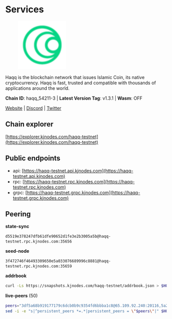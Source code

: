 # Services

<figure><img src="https://raw.githubusercontent.com/kj89/cosmos-images/main/logos/haqq.png" width="150" alt=""><figcaption></figcaption></figure>

Haqq is the blockchain network that issues Islamic Coin,  its native cryptocurrency. Haqq is fast, trusted and  compatible with thousands of applications around the world.

**Chain ID**: haqq_54211-3 | **Latest Version Tag**: v1.3.1 | **Wasm**: OFF

[Website](https://islamiccoin.net) | [Discord](https://discord.gg/hU9MHG5kZq) | [Twitter](https://twitter.com/Islamic_Coin)




## Chain explorer
[https://explorer.kjnodes.com/haqq-testnet](https://explorer.kjnodes.com/haqq-testnet)

## Public endpoints

* api: [https://haqq-testnet.api.kjnodes.com](https://haqq-testnet.api.kjnodes.com)
* rpc: [https://haqq-testnet.rpc.kjnodes.com](https://haqq-testnet.rpc.kjnodes.com)
* grpc: [https://haqq-testnet.grpc.kjnodes.com](https://haqq-testnet.grpc.kjnodes.com)

## Peering

**state-sync**

```text
d5519e378247dfb61dfe90652d1fe3e2b3005a5b@haqq-testnet.rpc.kjnodes.com:35656
```

**seed-node**

```text
3f472746f46493309650e5a033076689996c8881@haqq-testnet.rpc.kjnodes.com:35659
```

**addrbook**
```bash
curl -Ls https://snapshots.kjnodes.com/haqq-testnet/addrbook.json > $HOME/.haqqd/config/addrbook.json
```

**live-peers** (50)
```bash
peers="3df5a68b919177179c6dcb0b9c9354fd6bbba1c8@65.109.92.240:20116,5a223d77d01319a8c7f648eddfc8549cafcd8ca5@34.147.118.211:26656,32a8eec046b95e8646ff0810b4596dc7083a0beb@65.108.145.131:26656,90b40d2b773090b82aa7788c2d1937e4fd6d2dc0@65.108.231.124:19656,2d13d679b64e1a574904a140f72815644ec71131@65.21.133.125:30656,d5519e378247dfb61dfe90652d1fe3e2b3005a5b@65.109.68.190:35656,56158e0f2acf850114e82644afceb565a73b08cc@185.144.99.95:26656,6771e65c1b30cc514faf5943320fdda480fe9124@95.216.39.183:26656,5fff90a628395b951d5fb34c64ae6c304b54d2e5@94.130.137.225:36656,90b1d14fc7393c6b6452ecf8b3cdd078a445a238@65.109.112.178:29656,b87827b470b0fa37e6ff5d10703ffbe4b35dec46@149.102.133.3:35656,23ff658b56fbb8bc73372973a34733ff5d79b435@142.132.202.50:11604,78e3ef8adf819b479acc13a2f92ab5c0fa350aeb@66.45.231.30:11464,ee4db669ed2ff87cb2a47f848fa061517eb47737@161.97.151.46:26656,cf5d60d0cdbdeb68caf1993a7422f942d37b56a7@194.163.142.120:35656,a6150d39e4725d28a56f41ebf3c6d457c54bd2f1@34.138.250.4:26656,9f91d1845f0bd759ff6b83ba5e0f6f6650f57fa2@149.102.132.135:35656,0d5a3f0be2d61efe4151fe58c94d6e5299210e8d@65.109.12.191:26656,f57fae1bdea281392b563a58978a2d8c0a37725f@95.217.233.234:26656,927a323649e7dd8d4c75da6e5edaee439652b46f@65.109.92.241:20116,f50b6abb555c0d420834860d9a8f499801bb3ae8@135.181.62.222:26656,5034467ea06fed661f02770ca27197d033df71d2@149.102.132.138:35656,073a2d6ef69f04b563e160a0e33eab84ae093aa9@154.26.157.233:35656,ed145a35b436878c1f1c10634bd18600f3696e17@95.217.181.142:26656,eb503dddcc41ba801c646d63cc762de4e9c43aa4@35.228.23.164:26656,2c985526b0ef9cc1044b33b8f56db42e2e5f4145@149.102.131.216:35656,b72f2156db8c87e679dc853730746ff40038120c@213.239.215.77:26656,0629018cef2e53288757381ffdc0b84cbb5931cc@95.216.1.249:26656,24e894d4d8a18276acf6051cccf369a1ce69842d@65.108.151.105:26656,ba56c564a5430632e59e2b08fc348735bc56b32f@154.12.232.140:26656,5c11c697aaf2dabf96e3eb7e7e621c200bd309ee@65.21.225.58:26656,230d299006a432b0f44534ca8a19c8c876c0ccb3@85.10.193.246:26656,d7ac44bf8f8d760c3df1a8695145021f35feb985@34.88.220.124:26656,a884387139109784cad9193652b82ef20a85d713@38.242.159.148:26656,59af99085c961a6a5c8dc4bc8b3abffda16ddccb@135.181.38.62:26656,a2a54da560ab8e02761946be42516b93d4ab5955@154.26.157.235:35656,125063c422e09faf45b849dd73dea61f624db891@65.109.53.60:26656,9eb507f9365313dbe7f426050fec9648298f58ee@109.205.183.51:26656,b5cbe34ca84c76c3301c29dd7858cd90477d078b@149.102.133.73:35656,aed7038b96314fcb741168869c66029e6c6a58ef@34.90.39.222:26656,f1b1df46afd4c9d4f66051437078c0b85bc6b67b@65.108.206.118:61056,6fad54232f11a0306bd0d942c2ec5f9ba0ae2f1a@34.91.54.209:26656,0f5c320341a9134743f70f29dc99572977f97161@159.69.201.172:12656,3506acd0fb1f726028b0c8790b5faf18671fb3ce@85.10.198.169:16656,00864d91f9a8c9431c3bc12422ae9593bc12db66@185.211.5.228:26656,48a2a7762a579d25bca95b0a3548b714238dd60b@213.239.216.252:20656,1fefb6b75431482502e125a290deba1e7e539d4e@135.181.148.11:26656,181c3ef9dba190c45ad8143550188d24e471b7a5@148.251.47.69:16656,4990ed7074424046184dd474df40902c30f34182@65.108.250.241:26656,0f56d6cd1eae6fd5de684bcc6ee63622e17436af@149.102.149.117:35656"
sed -i -e "s|^persistent_peers *=.*|persistent_peers = \"$peers\"|" $HOME/.haqqd/config/config.toml
```
